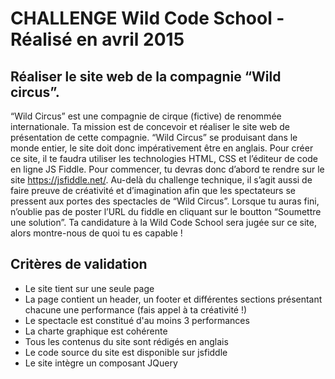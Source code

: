 # CHALLENGE Wild Code School - Réalisé en avril 2015

## Réaliser le site web de la compagnie “Wild circus”.

“Wild Circus” est une compagnie de cirque (fictive) de renommée internationale. Ta mission est de concevoir et réaliser le site web de présentation de cette compagnie. “Wild Circus” se produisant dans le monde entier, le site doit donc impérativement être en anglais. Pour créer ce site, il te faudra utiliser les technologies HTML, CSS et l’éditeur de code en ligne JS Fiddle. Pour commencer, tu devras donc d’abord te rendre sur le site https://jsfiddle.net/.
Au-delà du challenge technique, il s’agit aussi de faire preuve de créativité et d’imagination afin que les spectateurs se pressent aux portes des spectacles de “Wild Circus”. Lorsque tu auras fini, n’oublie pas de poster l’URL du fiddle en cliquant sur le boutton “Soumettre une solution”. Ta candidature à la Wild Code School sera jugée sur ce site, alors montre-nous de quoi tu es capable !

## Critères de validation

* Le site tient sur une seule page
* La page contient un header, un footer et différentes sections présentant chacune une performance (fais appel à ta créativité !)
* Le spectacle est constitué d'au moins 3 performances
* La charte graphique est cohérente
* Tous les contenus du site sont rédigés en anglais
* Le code source du site est disponible sur jsfiddle
* Le site intègre un composant JQuery
